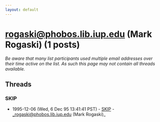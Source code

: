 ```yaml
---
layout: default
---
```


# rogaski@phobos.lib.iup.edu (Mark Rogaski) (1 posts)

_Be aware that many list participants used multiple email addresses over their time active on the list. As such this page may not contain all threads available._

## Threads

### SKIP
+ 1995-12-06 (Wed, 6 Dec 95 13:41:41 PST) - [SKIP](/archive/1995/12/3de3936eae0b63a5606aa78ccfed22a2f78f99d9e932d1766c50b77c939ca2aa) - _rogaski@phobos.lib.iup.edu (Mark Rogaski)_

